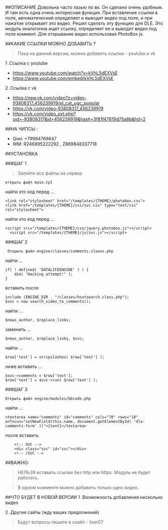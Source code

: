 ##ОПИСАНИЕ
Довольна часто лазью по вк. Он сделано очень удобным. И там есть одна очень интересная функция. При вставление ссылки в поле, автоматический определяет и выводит видео под поле, и при нажатие открывает это видео. Решил сделать эту функцию для DLE. Это модуль аналогична ищет ссылку, определяет ее и выводит видео под поле коммент. Для открывание видео использовал PhotoBox js.

##КАКИЕ ССЫЛКИ МОЖНО ДОБАВИТЬ ?

>Пока на данной версии, можно добавить ссылки - youtube и vk

1 .Ссылка с youtube
 - https://www.youtube.com/watch?v=kVhL5dEXVsE
 - https://www.youtube.com/embed/kVhL5dEXVsE
 
2 .Ссылка с vk
 - https://new.vk.com/video?z=video-93808317_456239919/pl_cat_ugc_popular
 - https://vk.com/video-93808317_456239919
 - https://vk.com/video_ext.php?oid=-93808317&id=456239919&hash=3f81f47619d75a8b&hd=2


##НА ЧИПСЫ :
 - Qiwi: +79994768647
 - WM: R246895222292 , Z869848337718 

##УСТАНОВКА

###ШАГ 1 								    
 
>Залейте все файлы на сервер 											    

    открыть файл main.tpl													    
 
найти это код перед <body> ...											    
  
    <link rel="stylesheet" href="/templates/{THEME}/photobox.css"> 
    <link href="/templates/{THEME}/css/svc.css" type="text/css" rel="stylesheet">
  
найти это код перед </body> ...					

    <script src="/templates/{THEME}/css/jquery.photobox.js"></script>
	  <script src="/templates/{THEME}/js/svc.js"></script>

###ШАГ 2 								    

     Открыть файл engine/classes/comments.claass.php							
  
найти ... 																	

	if( ! defined( 'DATALIFEENGINE' ) ) {
		die( "Hacking attempt!" );
	}  
 
вставить после																

	include (ENGINE_DIR . "/classes/hostsearch.class.php");
	$svc = new search_video_to_comments();  
 
найти ... 																	
  
    $news_author, $replace_links; 												
  
заменить ... 																
  
    $news_author, $replace_links, $svc;										
  
найти ... 																	
  
    $row['text'] = stripslashes( $row['text'] );								
  
ниже вставить ... 															

	$svc->comments = $row['text'];	
	$row['text'] = $svc->run( $row['text'] );
 
###ШАГ 3 								    

    Открыть файл engine/modules/bbcode.php										
  
найти ... 																	
  
    <textarea name="comments" id="comments" cols="70" rows="10" onfocus="setNewField(this.name, document.getElementById( 'dle-comments-form' ))">{text}</textarea>
  
  после вставить																

		<!-- SVC -->
		<div class="svc" id="svc"></div>
		<!-- /SVC -->
 

##ВАЖНО:
>НЕЛЬЗЯ вставить ссылки без http или https. Модуль не будет работать.

>В одном комменте можно добавить только одно видео.

##ЧТО БУДЕТ В НОВОЙ ВЕРСИИ
1 .Возможность добавления несколько видео

2 .Другие сайты (жду ваших предложений)

>Будут вопросы пишите в скайп - liser07
